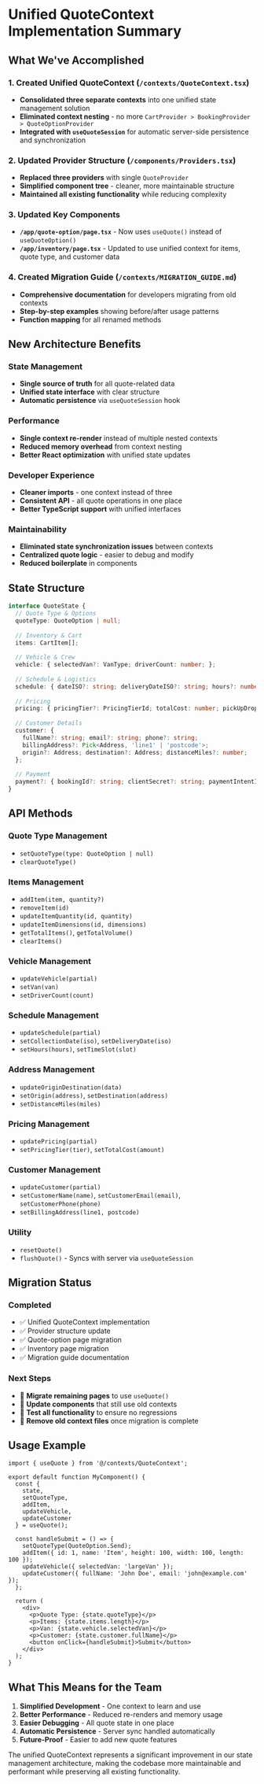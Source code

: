 # Unified QuoteContext Implementation Summary

## What We've Accomplished

### 1. **Created Unified QuoteContext** (`/contexts/QuoteContext.tsx`)
- **Consolidated three separate contexts** into one unified state management solution
- **Eliminated context nesting** - no more `CartProvider > BookingProvider > QuoteOptionProvider`
- **Integrated with `useQuoteSession`** for automatic server-side persistence and synchronization

### 2. **Updated Provider Structure** (`/components/Providers.tsx`)
- **Replaced three providers** with single `QuoteProvider`
- **Simplified component tree** - cleaner, more maintainable structure
- **Maintained all existing functionality** while reducing complexity

### 3. **Updated Key Components**
- **`/app/quote-option/page.tsx`** - Now uses `useQuote()` instead of `useQuoteOption()`
- **`/app/inventory/page.tsx`** - Updated to use unified context for items, quote type, and customer data

### 4. **Created Migration Guide** (`/contexts/MIGRATION_GUIDE.md`)
- **Comprehensive documentation** for developers migrating from old contexts
- **Step-by-step examples** showing before/after usage patterns
- **Function mapping** for all renamed methods

## New Architecture Benefits

### **State Management**
- **Single source of truth** for all quote-related data
- **Unified state interface** with clear structure
- **Automatic persistence** via `useQuoteSession` hook

### **Performance**
- **Single context re-render** instead of multiple nested contexts
- **Reduced memory overhead** from context nesting
- **Better React optimization** with unified state updates

### **Developer Experience**
- **Cleaner imports** - one context instead of three
- **Consistent API** - all quote operations in one place
- **Better TypeScript support** with unified interfaces

### **Maintainability**
- **Eliminated state synchronization issues** between contexts
- **Centralized quote logic** - easier to debug and modify
- **Reduced boilerplate** in components

## State Structure

```typescript
interface QuoteState {
  // Quote Type & Options
  quoteType: QuoteOption | null;
  
  // Inventory & Cart
  items: CartItem[];
  
  // Vehicle & Crew
  vehicle: { selectedVan?: VanType; driverCount: number; };
  
  // Schedule & Logistics
  schedule: { dateISO?: string; deliveryDateISO?: string; hours?: number; flexibleTime?: boolean; timeSlot?: 'morning' | 'afternoon' | 'evening'; };
  
  // Pricing
  pricing: { pricingTier?: PricingTierId; totalCost: number; pickUpDropOffPrice?: any; };
  
  // Customer Details
  customer: {
    fullName?: string; email?: string; phone?: string;
    billingAddress?: Pick<Address, 'line1' | 'postcode'>;
    origin?: Address; destination?: Address; distanceMiles?: number;
  };
  
  // Payment
  payment?: { bookingId?: string; clientSecret?: string; paymentIntentId?: string; status?: 'pending' | 'paid' | 'failed'; /* ... */ };
}
```

## API Methods

### **Quote Type Management**
- `setQuoteType(type: QuoteOption | null)`
- `clearQuoteType()`

### **Items Management**
- `addItem(item, quantity?)`
- `removeItem(id)`
- `updateItemQuantity(id, quantity)`
- `updateItemDimensions(id, dimensions)`
- `getTotalItems()`, `getTotalVolume()`
- `clearItems()`

### **Vehicle Management**
- `updateVehicle(partial)`
- `setVan(van)`
- `setDriverCount(count)`

### **Schedule Management**
- `updateSchedule(partial)`
- `setCollectionDate(iso)`, `setDeliveryDate(iso)`
- `setHours(hours)`, `setTimeSlot(slot)`

### **Address Management**
- `updateOriginDestination(data)`
- `setOrigin(address)`, `setDestination(address)`
- `setDistanceMiles(miles)`

### **Pricing Management**
- `updatePricing(partial)`
- `setPricingTier(tier)`, `setTotalCost(amount)`

### **Customer Management**
- `updateCustomer(partial)`
- `setCustomerName(name)`, `setCustomerEmail(email)`, `setCustomerPhone(phone)`
- `setBillingAddress(line1, postcode)`

### **Utility**
- `resetQuote()`
- `flushQuote()` - Syncs with server via `useQuoteSession`

## Migration Status

### **Completed**
- ✅ Unified QuoteContext implementation
- ✅ Provider structure update
- ✅ Quote-option page migration
- ✅ Inventory page migration
- ✅ Migration guide documentation

### **Next Steps**
- 🔄 **Migrate remaining pages** to use `useQuote()`
- 🔄 **Update components** that still use old contexts
- 🔄 **Test all functionality** to ensure no regressions
- 🔄 **Remove old context files** once migration is complete

## Usage Example

```tsx
import { useQuote } from '@/contexts/QuoteContext';

export default function MyComponent() {
  const { 
    state, 
    setQuoteType, 
    addItem, 
    updateVehicle,
    updateCustomer 
  } = useQuote();

  const handleSubmit = () => {
    setQuoteType(QuoteOption.Send);
    addItem({ id: 1, name: 'Item', height: 100, width: 100, length: 100 });
    updateVehicle({ selectedVan: 'largeVan' });
    updateCustomer({ fullName: 'John Doe', email: 'john@example.com' });
  };

  return (
    <div>
      <p>Quote Type: {state.quoteType}</p>
      <p>Items: {state.items.length}</p>
      <p>Van: {state.vehicle.selectedVan}</p>
      <p>Customer: {state.customer.fullName}</p>
      <button onClick={handleSubmit}>Submit</button>
    </div>
  );
}
```

## What This Means for the Team

1. **Simplified Development** - One context to learn and use
2. **Better Performance** - Reduced re-renders and memory usage
3. **Easier Debugging** - All quote state in one place
4. **Automatic Persistence** - Server sync handled automatically
5. **Future-Proof** - Easier to add new quote features

The unified QuoteContext represents a significant improvement in our state management architecture, making the codebase more maintainable and performant while preserving all existing functionality.
